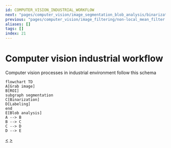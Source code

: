 ```yaml
---
id: COMPUTER_VISION_INDUSTRIAL_WORKFLOW
next: "pages/computer_vision/image_segmentation_blob_analysis/binarization.md"
previous: "pages/computer_vision/image_filtering/non-local_mean_filter.md"
aliases: []
tags: []
index: 21
---
```

# Computer vision industrial workflow

Computer vision processes in industrial environment follow this schema

```mermaid
flowchart TD
A[Grab image]
B[ROI]
subgraph segmentation
C[Binarization]
D[Labeling]
end
E[Blob analysis]
A --> B
B --> C
C --> D
D --> E
```
[<](pages/computer_vision/image_filtering/non-local_mean_filter.md) [>](pages/computer_vision/image_segmentation_blob_analysis/binarization.md)
